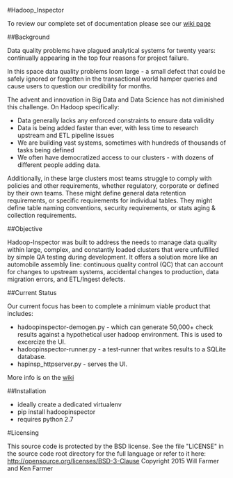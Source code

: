 #Hadoop_Inspector


To review our complete set of documentation please see our [wiki page](https://github.com/willzfarmer/HadoopInspector/wiki)

##Background

Data quality problems have plagued analytical systems for twenty years: continually appearing in the top 
four reasons for project failure.  

In this space data quality problems loom large - a small defect that could be safely ignored or forgotten in 
the transactional world hamper queries and cause users to question our credibility for months.

The advent and innovation in Big Data and Data Science has not diminished this challenge.  On Hadoop specifically:
   * Data generally lacks any enforced constraints to ensure data validity
   * Data is being added faster than ever, with less time to research upstream and ETL pipeline issues
   * We are building vast systems, sometimes with hundreds of thousands of tasks being defined
   * We often have democratized access to our clusters - with dozens of different people adding data.

Additionally, in these large clusters most teams struggle to comply with policies and other requirements, 
whether regulatory, corporate or defined by their own teams.  These might define general data retention 
requirements, or specific requirements for individual tables.  They might define table naming conventions,
security requirements, or stats aging & collection requirements.


##Objective

Hadoop-Inspector was built to address the needs to manage data quality within large,
complex, and constantly loaded clusters that were unfulfilled by simple QA testing
during development.  It offers a solution more like an automobile assembly line:
continuous quality control (QC) that can account for changes to upstream systems,
accidental changes to production, data migration errors, and ETL/Ingest  defects.


##Current Status

Our current focus has been to complete a minimum viable product that includes:

   * hadoopinspector-demogen.py - which can generate 50,000+ check results against a hypothetical user hadoop environment.  This is used to excercize the UI.
   * hadoopinspector-runner.py - a test-runner that writes results to a SQLite database.
   * hapinsp_httpserver.py - serves the UI.

More info is on the [wiki](https://github.com/willzfarmer/HadoopInspector/wiki)


##Installation

* ideally create a dedicated virtualenv
* pip install hadoopinspector
* requires python 2.7


#Licensing

This source code is protected by the BSD license.  See the file "LICENSE"
in the source code root directory for the full language or refer to it here:
   http://opensource.org/licenses/BSD-3-Clause
Copyright 2015 Will Farmer and Ken Farmer


